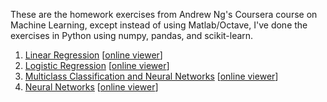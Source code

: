 These are the homework exercises from Andrew Ng's Coursera course on
Machine Learning, except instead of using Matlab/Octave, I've done the
exercises in Python using numpy, pandas, and scikit-learn.

1. [Linear Regression](https://github.com/wesbarnett/MachineLearning/blob/master/Linear%20Regression.ipynb) [[online viewer](https://nbviewer.jupyter.org/github/wesbarnett/MachineLearning/blob/master/Linear%20Regression.ipynb)]
2. [Logistic Regression](https://github.com/wesbarnett/MachineLearning/blob/master/Logistic%20Regression.ipynb) [[online viewer](https://nbviewer.jupyter.org/github/wesbarnett/MachineLearning/blob/master/Logistic%20Regression.ipynb)]
3. [Multiclass Classification and Neural Networks](https://github.com/wesbarnett/MachineLearning/blob/master/Multiclass%20Classification%20and%20Neural%20Networks.ipynb) [[online viewer](https://nbviewer.jupyter.org/github/wesbarnett/MachineLearning/blob/master/Multiclass%20Classification%20and%20Neural%20Networks.ipynb)]
4. [Neural Networks](https://github.com/wesbarnett/MachineLearning/blob/master/Neural%20Networks.ipynb) [[online viewer](https://nbviewer.jupyter.org/github/wesbarnett/MachineLearning/blob/master/Neural%20Networks.ipynb)]
